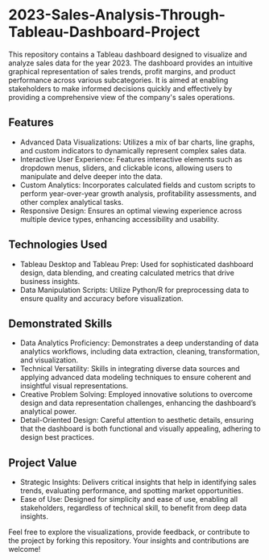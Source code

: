 # 2023-Sales-Analysis-Through-Tableau-Dashboard-Project

This repository contains a Tableau dashboard designed to visualize and analyze sales data for the year 2023. The dashboard provides an intuitive graphical representation of sales trends, profit margins, and product performance across various subcategories. It is aimed at enabling stakeholders to make informed decisions quickly and effectively by providing a comprehensive view of the company's sales operations.

## Features
- Advanced Data Visualizations: Utilizes a mix of bar charts, line graphs, and custom indicators to dynamically represent complex sales data.
- Interactive User Experience: Features interactive elements such as dropdown menus, sliders, and clickable icons, allowing users to manipulate and delve deeper into the data.
- Custom Analytics: Incorporates calculated fields and custom scripts to perform year-over-year growth analysis, profitability assessments, and other complex analytical tasks.
- Responsive Design: Ensures an optimal viewing experience across multiple device types, enhancing accessibility and usability.

## Technologies Used
- Tableau Desktop and Tableau Prep: Used for sophisticated dashboard design, data blending, and creating calculated metrics that drive business insights.
- Data Manipulation Scripts: Utilize Python/R for preprocessing data to ensure quality and accuracy before visualization.

## Demonstrated Skills
- Data Analytics Proficiency: Demonstrates a deep understanding of data analytics workflows, including data extraction, cleaning, transformation, and visualization.
- Technical Versatility: Skills in integrating diverse data sources and applying advanced data modeling techniques to ensure coherent and insightful visual representations.
- Creative Problem Solving: Employed innovative solutions to overcome design and data representation challenges, enhancing the dashboard’s analytical power.
- Detail-Oriented Design: Careful attention to aesthetic details, ensuring that the dashboard is both functional and visually appealing, adhering to design best practices.

## Project Value
- Strategic Insights: Delivers critical insights that help in identifying sales trends, evaluating performance, and spotting market opportunities.
- Ease of Use: Designed for simplicity and ease of use, enabling all stakeholders, regardless of technical skill, to benefit from deep data insights.

Feel free to explore the visualizations, provide feedback, or contribute to the project by forking this repository. Your insights and contributions are welcome!


